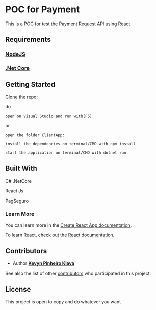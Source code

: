 # POC for Payment

This is a POC for test the Payment Request API using React

## Requirements

### [NodeJS](https://nodejs.org/en/)
### [.Net Core](https://dotnet.microsoft.com/download)

## Getting Started

Clone the repo;

do

    open on Visual Studio and run with(F5)

or 

    open the folder ClientApp:

    install the dependencies on terminal/CMD with npm install

    start the application on terminal/CMD with dotnet run


## Built With

C# .NetCore

React Js

PagSeguro


### Learn More

You can learn more in the [Create React App documentation](https://facebook.github.io/create-react-app/docs/getting-started).

To learn React, check out the [React documentation](https://reactjs.org/).

## Contributors

* Author [**Kevyn Pinheiro Klava**](https://github.com/kevynsax)

See also the list of other [contributors](https://github.com/kevynsax/pocPagSeguro/contributors) who participated in this project.

## License

This project is open to copy and do whatever you want